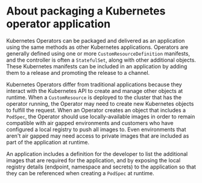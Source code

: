 # About packaging a Kubernetes operator application

Kubernetes Operators can be packaged and delivered as an application using the same methods as other Kubernetes applications.
Operators are generally defined using one or more `CustomResourceDefinition` manifests, and the controller is often a `StatefulSet`, along with other additional objects.
These Kubernetes manifests can be included in an application by adding them to a release and promoting the release to a channel.

Kubernetes Operators differ from traditional applications because they interact with the Kubernetes API to create and manage other objects at runtime.
When a `CustomResource` is deployed to the cluster that has the operator running, the Operator may need to create new Kubernetes objects to fulfill the request.
When an Operator creates an object that includes a `PodSpec`, the Operator should use locally-available images in order to remain compatible with air gapped environments and customers who have configured a local registry to push all images to.
Even environments that aren't air gapped may need access to private images that are included as part of the application at runtime.

An application includes a definition for the developer to list the additional images that are required for the application, and by exposing the local registry details (endpoint, namespace and secrets) to the application so that they can be referenced when creating a `PodSpec` at runtime.
